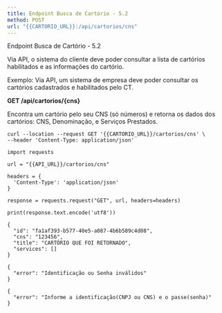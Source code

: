 ```yaml
---
title: Endpoint Busca de Cartório - 5.2
method: POST
url: "{{CARTORIO_URL}}:/api/cartorios/cns"
---
```



Endpoint Busca de Cartório - 5.2

Via API, o sistema do cliente deve poder consultar a lista de cartórios habilitados e as informações do cartório.

Exemplo: Via API, um sistema de empresa deve poder consultar os cartórios cadastrados e habilitados pelo CT. 

**GET /api/cartorios/{cns}**

Encontra um cartório pelo seu CNS (só números) e retorna os dados dos cartórios: CNS, Denominação, e Serviços Prestados.


```request:cURL
curl --location --request GET '{{CARTORIO_URL}}/cartorios/cns' \
--header 'Content-Type: application/json' 
```

```request:Python
import requests

url = "{{API_URL}}/cartorios/cns"

headers = {
  'Content-Type': 'application/json'
}

response = requests.request("GET", url, headers=headers)

print(response.text.encode('utf8'))
```


```response:200
{
  "id": "fa1af393-b577-40e5-a087-4b6b589c4d08",
  "cns": "123456",
  "title": "CARTÓRIO QUE FOI RETORNADO",
  "services": []
}
```


```response:401
{
  "error": "Identificação ou Senha inválidos"
}
```


```response:404
{
  "error": "Informe a identificação(CNPJ ou CNS) e o passe(senha)"
}
```